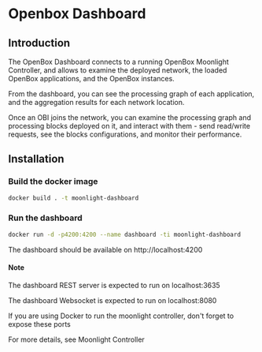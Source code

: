 # Openbox Dashboard

## Introduction

The OpenBox Dashboard connects to a running OpenBox Moonlight Controller, and allows to examine the deployed network, the loaded OpenBox applications, and the OpenBox instances.

From the dashboard, you can see the processing graph of each application, and the aggregation results for each network location.

Once an OBI joins the network, you can examine the processing graph and processing blocks deployed on it, and interact with them - send read/write requests, see the blocks configurations, and monitor their performance.

## Installation

### Build the docker image

```bash
docker build . -t moonlight-dashboard
```

### Run the dashboard
```bash
docker run -d -p4200:4200 --name dashboard -ti moonlight-dashboard
```

The dashboard should be available on http://localhost:4200

#### Note

The dashboard REST server is expected to run on localhost:3635

The dashboard Websocket is expected to run on localhost:8080

If you are using Docker to run the moonlight controller, don't forget to expose these ports

For more details, see Moonlight Controller
